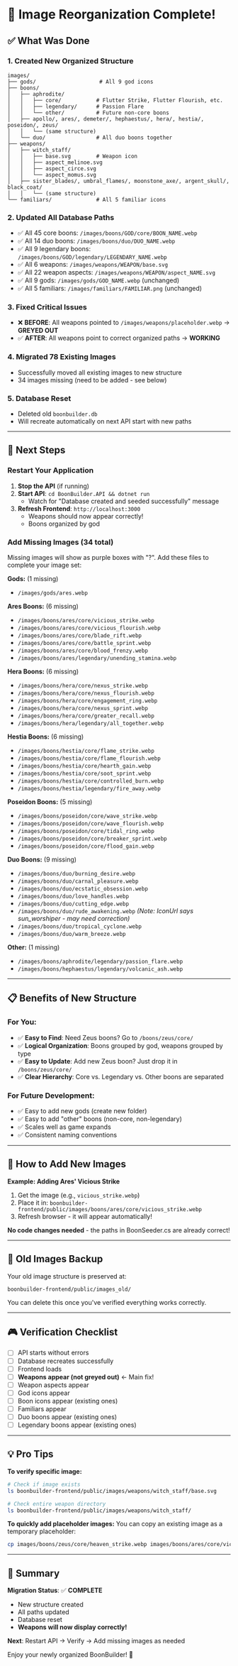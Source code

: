 # 🎉 Image Reorganization Complete!

## ✅ What Was Done

### 1. **Created New Organized Structure**
```
images/
├── gods/                    # All 9 god icons
├── boons/
│   ├── aphrodite/
│   │   ├── core/           # Flutter Strike, Flutter Flourish, etc.
│   │   ├── legendary/      # Passion Flare
│   │   └── other/          # Future non-core boons
│   ├── apollo/, ares/, demeter/, hephaestus/, hera/, hestia/, poseidon/, zeus/
│   │   └── (same structure)
│   └── duo/                # All duo boons together
├── weapons/
│   ├── witch_staff/
│   │   ├── base.svg        # Weapon icon
│   │   ├── aspect_melinoe.svg
│   │   ├── aspect_circe.svg
│   │   └── aspect_momus.svg
│   ├── sister_blades/, umbral_flames/, moonstone_axe/, argent_skull/, black_coat/
│   │   └── (same structure)
└── familiars/              # All 5 familiar icons
```

### 2. **Updated All Database Paths**
- ✅ All 45 core boons: `/images/boons/GOD/core/BOON_NAME.webp`
- ✅ All 14 duo boons: `/images/boons/duo/DUO_NAME.webp`
- ✅ All 9 legendary boons: `/images/boons/GOD/legendary/LEGENDARY_NAME.webp`
- ✅ All 6 weapons: `/images/weapons/WEAPON/base.svg`
- ✅ All 22 weapon aspects: `/images/weapons/WEAPON/aspect_NAME.svg`
- ✅ All 9 gods: `/images/gods/GOD_NAME.webp` (unchanged)
- ✅ All 5 familiars: `/images/familiars/FAMILIAR.png` (unchanged)

### 3. **Fixed Critical Issues**
- ❌ **BEFORE**: All weapons pointed to `/images/weapons/placeholder.webp` → **GREYED OUT**
- ✅ **AFTER**: All weapons point to correct organized paths → **WORKING**

### 4. **Migrated 78 Existing Images**
- Successfully moved all existing images to new structure
- 34 images missing (need to be added - see below)

### 5. **Database Reset**
- Deleted old `boonbuilder.db`
- Will recreate automatically on next API start with new paths

---

## 🚀 Next Steps

### **Restart Your Application**

1. **Stop the API** (if running)
2. **Start API**: `cd BoonBuilder.API && dotnet run`
   - Watch for "Database created and seeded successfully" message
3. **Refresh Frontend**: `http://localhost:3000`
   - Weapons should now appear correctly!
   - Boons organized by god

### **Add Missing Images** (34 total)

Missing images will show as purple boxes with "?". Add these files to complete your image set:

**Gods:** (1 missing)
- `/images/gods/ares.webp`

**Ares Boons:** (6 missing)
- `/images/boons/ares/core/vicious_strike.webp`
- `/images/boons/ares/core/vicious_flourish.webp`
- `/images/boons/ares/core/blade_rift.webp`
- `/images/boons/ares/core/battle_sprint.webp`
- `/images/boons/ares/core/blood_frenzy.webp`
- `/images/boons/ares/legendary/unending_stamina.webp`

**Hera Boons:** (6 missing)
- `/images/boons/hera/core/nexus_strike.webp`
- `/images/boons/hera/core/nexus_flourish.webp`
- `/images/boons/hera/core/engagement_ring.webp`
- `/images/boons/hera/core/nexus_sprint.webp`
- `/images/boons/hera/core/greater_recall.webp`
- `/images/boons/hera/legendary/all_together.webp`

**Hestia Boons:** (6 missing)
- `/images/boons/hestia/core/flame_strike.webp`
- `/images/boons/hestia/core/flame_flourish.webp`
- `/images/boons/hestia/core/hearth_gain.webp`
- `/images/boons/hestia/core/soot_sprint.webp`
- `/images/boons/hestia/core/controlled_burn.webp`
- `/images/boons/hestia/legendary/fire_away.webp`

**Poseidon Boons:** (5 missing)
- `/images/boons/poseidon/core/wave_strike.webp`
- `/images/boons/poseidon/core/wave_flourish.webp`
- `/images/boons/poseidon/core/tidal_ring.webp`
- `/images/boons/poseidon/core/breaker_sprint.webp`
- `/images/boons/poseidon/core/flood_gain.webp`

**Duo Boons:** (9 missing)
- `/images/boons/duo/burning_desire.webp`
- `/images/boons/duo/carnal_pleasure.webp`
- `/images/boons/duo/ecstatic_obsession.webp`
- `/images/boons/duo/love_handles.webp`
- `/images/boons/duo/cutting_edge.webp`
- `/images/boons/duo/rude_awakening.webp` *(Note: IconUrl says sun_worshiper - may need correction)*
- `/images/boons/duo/tropical_cyclone.webp`
- `/images/boons/duo/warm_breeze.webp`

**Other:** (1 missing)
- `/images/boons/aphrodite/legendary/passion_flare.webp`
- `/images/boons/hephaestus/legendary/volcanic_ash.webp`

---

## 📋 Benefits of New Structure

### **For You:**
- ✅ **Easy to Find**: Need Zeus boons? Go to `/boons/zeus/core/`
- ✅ **Logical Organization**: Boons grouped by god, weapons grouped by type
- ✅ **Easy to Update**: Add new Zeus boon? Just drop it in `/boons/zeus/core/`
- ✅ **Clear Hierarchy**: Core vs. Legendary vs. Other boons are separated

### **For Future Development:**
- ✅ Easy to add new gods (create new folder)
- ✅ Easy to add "other" boons (non-core, non-legendary)
- ✅ Scales well as game expands
- ✅ Consistent naming conventions

---

## 🔧 How to Add New Images

**Example: Adding Ares' Vicious Strike**
1. Get the image (e.g., `vicious_strike.webp`)
2. Place it in: `boonbuilder-frontend/public/images/boons/ares/core/vicious_strike.webp`
3. Refresh browser - it will appear automatically!

**No code changes needed** - the paths in BoonSeeder.cs are already correct!

---

## 📁 Old Images Backup

Your old image structure is preserved at:
```
boonbuilder-frontend/public/images_old/
```

You can delete this once you've verified everything works correctly.

---

## 🎮 Verification Checklist

- [ ] API starts without errors
- [ ] Database recreates successfully
- [ ] Frontend loads
- [ ] **Weapons appear (not greyed out)** ← Main fix!
- [ ] Weapon aspects appear
- [ ] God icons appear
- [ ] Boon icons appear (existing ones)
- [ ] Familiars appear
- [ ] Duo boons appear (existing ones)
- [ ] Legendary boons appear (existing ones)

---

## 💡 Pro Tips

**To verify specific image:**
```bash
# Check if image exists
ls boonbuilder-frontend/public/images/weapons/witch_staff/base.svg

# Check entire weapon directory
ls boonbuilder-frontend/public/images/weapons/witch_staff/
```

**To quickly add placeholder images:**
You can copy an existing image as a temporary placeholder:
```bash
cp images/boons/zeus/core/heaven_strike.webp images/boons/ares/core/vicious_strike.webp
```

---

## 🎯 Summary

**Migration Status**: ✅ **COMPLETE**
- New structure created
- All paths updated
- Database reset
- **Weapons will now display correctly!**

**Next**: Restart API → Verify → Add missing images as needed

Enjoy your newly organized BoonBuilder! 🚀
